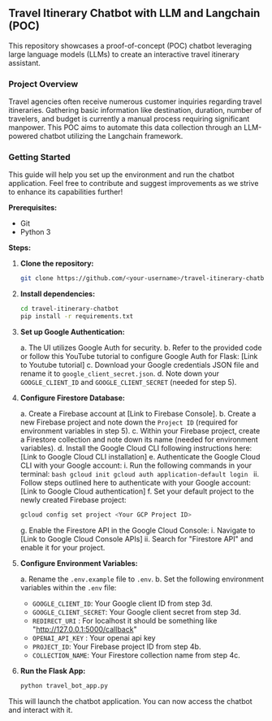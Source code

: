 ## Travel Itinerary Chatbot with LLM and Langchain (POC)

This repository showcases a proof-of-concept (POC) chatbot leveraging large language models (LLMs) to create an interactive travel itinerary assistant. 

### Project Overview

Travel agencies often receive numerous customer inquiries regarding travel itineraries. Gathering basic information like destination, duration, number of travelers, and budget is currently a manual process requiring significant manpower. This POC aims to automate this data collection through an LLM-powered chatbot utilizing the Langchain framework. 

### Getting Started

This guide will help you set up the environment and run the chatbot application. Feel free to contribute and suggest improvements as we strive to enhance its capabilities further!

**Prerequisites:**

* Git
* Python 3

**Steps:**

1. **Clone the repository:**

   ```bash
   git clone https://github.com/<your-username>/travel-itinerary-chatbot.git
   ```

2. **Install dependencies:**

   ```bash
   cd travel-itinerary-chatbot
   pip install -r requirements.txt
   ```

3. **Set up Google Authentication:**

   a. The UI utilizes Google Auth for security.
   b. Refer to the provided code or follow this YouTube tutorial to configure Google Auth for Flask: [Link to Youtube tutorial]
   c. Download your Google credentials JSON file and rename it to `google_client_secret.json`.
   d. Note down your `GOOGLE_CLIENT_ID` and `GOOGLE_CLIENT_SECRET` (needed for step 5).

4. **Configure Firestore Database:**

   a. Create a Firebase account at [Link to Firebase Console].
   b. Create a new Firebase project and note down the `Project ID` (required for environment variables in step 5).
   c. Within your Firebase project, create a Firestore collection and note down its name (needed for environment variables).
   d. Install the Google Cloud CLI following instructions here: [Link to Google Cloud CLI installation]
   e. Authenticate the Google Cloud CLI with your Google account:
      i. Run the following commands in your terminal:
         ```bash
         gcloud init
         gcloud auth application-default login
         ```
      ii. Follow steps outlined here to authenticate with your Google account: [Link to Google Cloud authentication]
   f. Set your default project to the newly created Firebase project:
      ```bash
      gcloud config set project <Your GCP Project ID>
      ```
   g. Enable the Firestore API in the Google Cloud Console:
      i. Navigate to [Link to Google Cloud Console APIs]
      ii. Search for "Firestore API" and enable it for your project.

5. **Configure Environment Variables:**

   a. Rename the `.env.example` file to `.env`.
   b. Set the following environment variables within the `.env` file:
      - `GOOGLE_CLIENT_ID`: Your Google client ID from step 3d.
      - `GOOGLE_CLIENT_SECRET`: Your Google client secret from step 3d.
      - `REDIRECT_URI` : For localhost it should be something like "http://127.0.0.1:5000/callback"
      - `OPENAI_API_KEY` : Your openai api key
      - `PROJECT_ID`: Your Firebase project ID from step 4b.
      - `COLLECTION_NAME`: Your Firestore collection name from step 4c.

6. **Run the Flask App:**

   ```bash
   python travel_bot_app.py
   ```

This will launch the chatbot application. You can now access the chatbot and interact with it.
